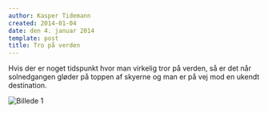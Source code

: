 ```yaml
---
author: Kasper Tidemann
created: 2014-01-04
date: den 4. januar 2014
template: post
title: Tro på verden
---
```


Hvis der er noget tidspunkt hvor man virkelig tror på verden, så er det når solnedgangen gløder på toppen af skyerne og man er på vej mod en ukendt destination.

![Billede 1](/photos/tro-paa-verden/1.jpg)